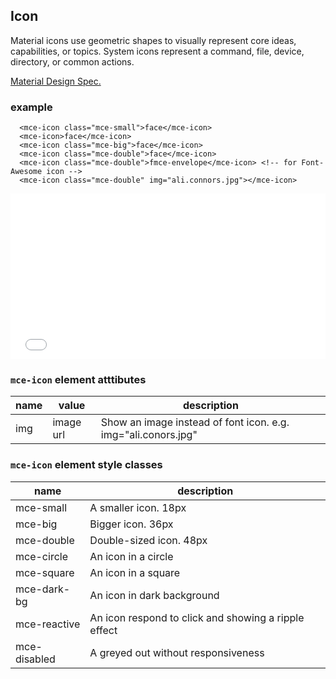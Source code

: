 <a name="Icon"></a>

## Icon
Material icons use geometric shapes to visually represent core ideas, capabilities, or topics. System icons represent a command, file, device, directory, or common actions.

[Material Design Spec.](https://material.io/guidelines/style/icons.html#)

### example
```
  <mce-icon class="mce-small">face</mce-icon>
  <mce-icon>face</mce-icon>
  <mce-icon class="mce-big">face</mce-icon>
  <mce-icon class="mce-double">face</mce-icon>
  <mce-icon class="mce-double">fmce-envelope</mce-icon> <!-- for Font-Awesome icon -->
  <mce-icon class="mce-double" img="ali.connors.jpg"></mce-icon>
```

<iframe height='265' scrolling='no' title='MrrKbK' src='//codepen.io/allenhwkim/embed/MrrKbK/?height=265&theme-id=0&default-tab=html,result&embed-version=2' frameborder='no' allowtransparency='true' allowfullscreen='true' style='width: 100%;'>See the Pen <a href='https://codepen.io/allenhwkim/pen/MrrKbK/'>MrrKbK</a> by Allen kim (<a href='https://codepen.io/allenhwkim'>@allenhwkim</a>) on <a href='https://codepen.io'>CodePen</a>.
</iframe>


### `mce-icon` element atttibutes
 |name|value|description|
 |---|---|---|
 |img| image url | Show an image instead of font icon. e.g. img="ali.conors.jpg"

### `mce-icon` element style classes
 |name|description|
 |---|---|
 |mce-small | A smaller icon. 18px
 |mce-big | Bigger icon. 36px
 |mce-double | Double-sized icon. 48px
 |mce-circle | An icon in a circle
 |mce-square | An icon in a square
 |mce-dark-bg | An icon in dark background
 |mce-reactive | An icon respond to click and showing a ripple effect
 |mce-disabled | A greyed out without responsiveness

